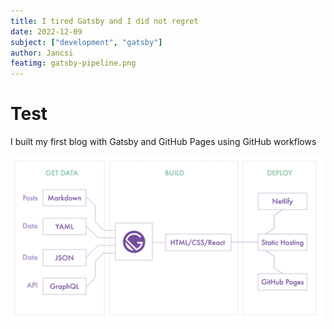 ```yaml
---
title: I tired Gatsby and I did not regret
date: 2022-12-09
subject: ["development", "gatsby"]
author: Jancsi
featimg: gatsby-pipeline.png
---
```


# Test

I built my first blog with Gatsby and GitHub Pages using GitHub workflows

![Gatsby Pipeline](gatsby-pipeline.png)
